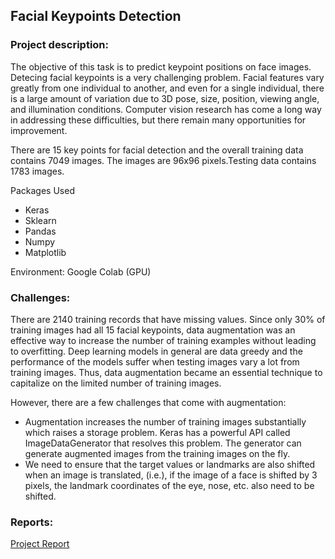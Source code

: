 ## Facial Keypoints Detection

### Project description: 
The objective of this task is to predict keypoint positions on face images. Detecing facial keypoints is a very challenging problem. Facial features vary greatly from one individual to another, and even for a single individual, there is a large amount of variation due to 3D pose, size, position, viewing angle, and illumination conditions. Computer vision research has come a long way in addressing these difficulties, but there remain many opportunities for improvement.

There are 15 key points for facial detection and the overall training data contains 7049 images. The images are 96x96 pixels.Testing data contains 1783 images.

Packages Used 
- Keras
- Sklearn
- Pandas
- Numpy
- Matplotlib

Environment: Google Colab (GPU)

### Challenges:
There are 2140 training records that have missing values. Since only 30% of training images had all 15 facial keypoints, data augmentation was an effective way to increase the number of training examples without leading to overfitting. Deep learning models in general are data greedy and the performance of the models suffer when testing images vary a lot from training images. Thus, data augmentation became an essential technique to capitalize on the limited number of training images.

However, there are a few challenges that come with augmentation:
- Augmentation increases the number of training images substantially which raises a storage problem. Keras has a powerful API called ImageDataGenerator that resolves this problem. The generator can generate augmented images from the training images on the fly.
- We need to ensure that the target values or landmarks are also shifted when an image is translated, (i.e.), if the image of a face is shifted by 3 pixels, the landmark coordinates of the eye, nose, etc. also need to be shifted.

### Reports:
[Project Report](/pdf/w207_Facial_Keypt_Detection.pdf)

